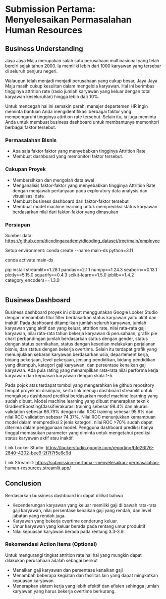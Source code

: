 # Submission Pertama: Menyelesaikan Permasalahan Human Resources

## Business Understanding

Jaya Jaya Maju merupakan salah satu perusahaan multinasional yang telah berdiri sejak tahun 2000. Ia memiliki lebih dari 1000 karyawan yang tersebar di seluruh penjuru negeri. 

Walaupun telah menjadi menjadi perusahaan yang cukup besar, Jaya Jaya Maju masih cukup kesulitan dalam mengelola karyawan. Hal ini berimbas tingginya attrition rate (rasio jumlah karyawan yang keluar dengan total karyawan keseluruhan) hingga lebih dari 10%.

Untuk mencegah hal ini semakin parah, manajer departemen HR ingin meminta bantuan Anda mengidentifikasi berbagai faktor yang mempengaruhi tingginya attrition rate tersebut. Selain itu, ia juga meminta Anda untuk membuat business dashboard untuk membantunya memonitori berbagai faktor tersebut.

### Permasalahan Bisnis

- Apa saja faktor faktor yang menyebabkan tingginya Attrition Rate
- Membuat dashboard yang memonitori faktor tersebut.

### Cakupan Proyek

- Membersihkan dan mengolah data awal
- Menganalisis faktor-faktor yang menyebabkan tingginya Attrition Rate dengan menjawab pertanyaan pada exploratory data analysis dan visualisasi data
- Membuat business dashboard dari faktor-faktor tersebut
- Membuat model machine learning untuk memprediksi status karyawan berdasarkan nilai dari faktor-faktor yang dimasukan

### Persiapan

Sumber data: https://github.com/dicodingacademy/dicoding_dataset/tree/main/employee

Setup environment: 
conda create --name main-ds python=3.11

conda activate main-ds

pip install streamlit==1.28.1 pandas==2.1.1 numpy==1.24.3 seaborn==0.13.1 plotly==5.15.0 squarify==0.4.3 scikit-learn==1.5.0 joblib==1.4.2 category_encoders==1.3.0

```

```

## Business Dashboard

Business dashboard proyek ini dibuat menggunakan Google Looker Studio dengan menambah fitur filter berdasarkan status karyawan yaitu aktif dan inaktif. Pada dashboard ditampilkan jumlah seluruh karyawan, jumlah karyawan yang aktif dan yang keluar, attrition rate, nilai rata-rata gaji karyawan, nilai rata-rata tahun bekerja karyawan di perusahaan, grafik pie chart perbandingan jumlah berdasarkan status dengan gender, status dengan status pernikahan, status dengan kesedian melakukan perjalanan bisnis, dan status dengan bekerja overtime. Selain itu terdapat grafik yang menunjukkan sebaran karyawan berdasarkan usia, departement kerja, bidang pekerjaan, level pekerjaan, jenjang pendidikan, bidang pendidikan yang ditempuh, kategori gaji karyawan, dan persentase kenaikan gaji karyawan. Ada pula rating yang menampilkan rata-rata nilai performa kerja karyawan dan kepuasan karyawan dengan skala 1-5. 

Pada pojok atas terdapat tombol yang mengarahkan ke github repository tempat proyek ini disimpan, serta link menuju dashboard streamlit untuk mengakses dashboard prediksi berdasarkan model machine learning yang sudah dibuat. Model machine learning yang dibuat menerapkan teknik GradientBoostingClassifierakurasi training sebesar 98.4% dan akurasi validation sebesar 86.79% dengan nilai ROC training sebesar 95.6% dan nilai ROC validation sebesar 74.37%. Nilai ROC menunjukkan kemampuan model dalam memprediksi 2 jenis kategori. nilai ROC >70% sudah dapat diterima dalam penggunaan model. Pengguna dashboard prediksi hanya tinggal memasukan parameter yang diminta untuk mengetahui prediksi status karyawan aktif atau inaktif.

Link Looker Studio: https://lookerstudio.google.com/reporting/bfe26f76-2840-4202-bee9-2f7f7f5e6c9d

Link Streamlit: https://submission-pertama--menyelesaikan-permasalahan-human-resources.streamlit.app/

## Conclusion

Berdasarkan bussiness dashboard ini dapat dilihat bahwa
- Kecenderungan karyawan yang keluar memiliki gaji di bawah rata-rata gaji karyawan, nilai persentase kenaikan gaji yang rendah, dan level jabatan yang rendah juga.
- Karyawan yang bekerja overtime cenderung keluar.
- Umur karyawan yang keluar berada pada rentang umur produktif
- Nilai kepuasan karyawan berada pada rentang 3.3-3.9.

### Rekomendasi Action Items (Optional)

Untuk mengurangi tingkat attrition rate hal hal yang mungkin dapat dilakukan perusahaan adalah sebagai berikut
- Menaikan gaji karyawan dan persentase kenaikan gaji 
- Menambah beberapa kegiatan dan fasilitas lain yang dapat mingkatkan kepuasan karyawan.
- Menerapkan sistem kerja yang lebih efektif dan efisien sehingga jumlah karyawan yang harus bekerja overtime berkurang.
